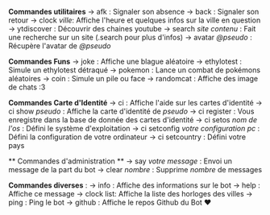 **Commandes utilitaires**
-> afk : Signaler son absence
-> back : Signaler son retour
-> clock _ville_: Affiche l'heure et quelques infos sur la ville en question
-> ytdiscover : Découvrir des chaines youtube
-> search _site_ _contenu_ : Fait une recherche sur un site (.search pour plus d'infos)
-> avatar _@pseudo_ : Récupère l'avatar de _@pseudo_

**Commandes Funs**
-> joke : Affiche une blague aléatoire
-> ethylotest : Simule un ethylotest détraqué
-> pokemon : Lance un combat de pokémons aléatoires
-> coin : Simule un pile ou face
-> randomcat : Affiche des image de chats :3

**Commandes Carte d'Identité**
-> ci : Affiche l'aide sur les cartes d'identité
-> ci show _pseudo_ : Affiche la carte d'identité de _pseudo_
-> ci register : Vous enregistre dans la base de donnée des cartes d'identité
-> ci setos _nom de l'os_ : Défini le système d'exploitation
-> ci setconfig _votre configuration pc_ : Défini la configuration de votre ordinateur
-> ci setcountry : Défini votre pays

** Commandes d'administration **
-> say _votre message_ : Envoi un message de la part du bot
-> clear _nombre_ : Supprime _nombre_ de messages

**Commandes diverses** :
-> info : Affiche des informations sur le bot
-> help : Affiche ce message
-> clock list: Affiche la liste des horloges des villes
-> ping : Ping le bot
-> github : Affiche le repos Github du Bot :heart:
